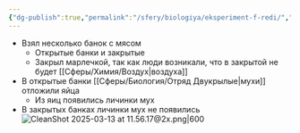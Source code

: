 ```yaml
---
{"dg-publish":true,"permalink":"/sfery/biologiya/eksperiment-f-redi/","tags":["Эволюция"]}
---
```


 - Взял несколько банок с мясом 
	- Открытые банки и закрытые 
	- Закрыл марлечкой, так как люди возникали, что в закрытой не будет [[Сферы/Химия/Воздух\|воздуха]]
- В открытые банки [[Сферы/Биология/Отряд Двукрылые\|мухи]] отложили яйца 
	- Из яиц появились личинки мух 
- В закрытых банках личинки мух не появились
![CleanShot 2025-03-13 at 11.56.17@2x.png|600](/img/user/%D0%90%D1%80%D1%85%D0%B8%D0%B2/%D0%9A%D1%8D%D1%88/CleanShot%202025-03-13%20at%2011.56.17@2x.png)